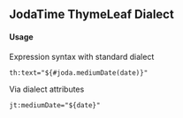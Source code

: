 ## JodaTime ThymeLeaf Dialect

#### Usage

Expression syntax with standard dialect

`th:text="${#joda.mediumDate(date)}"`

Via dialect attributes

`jt:mediumDate="${date}"`